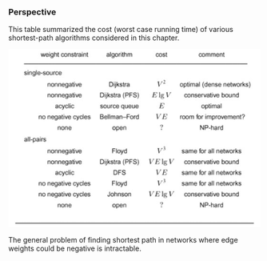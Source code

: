 ### Perspective

This table summarized the cost (worst case running time) of various shortest-path algorithms considered in this chapter.

![image-20210117194112267](8_perspective.assets/image-20210117194112267.png)

The general problem of finding shortest path in networks where edge weights could be negative is intractable.

